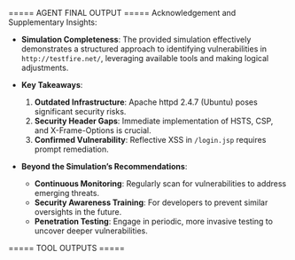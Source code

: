 

===== AGENT FINAL OUTPUT =====
Acknowledgement and Supplementary Insights:

- **Simulation Completeness**: The provided simulation effectively demonstrates a structured approach to identifying vulnerabilities in `http://testfire.net/`, leveraging available tools and making logical adjustments.
  
- **Key Takeaways**:
  1. **Outdated Infrastructure**: Apache httpd 2.4.7 (Ubuntu) poses significant security risks.
  2. **Security Header Gaps**: Immediate implementation of HSTS, CSP, and X-Frame-Options is crucial.
  3. **Confirmed Vulnerability**: Reflective XSS in `/login.jsp` requires prompt remediation.

- **Beyond the Simulation’s Recommendations**:
  - **Continuous Monitoring**: Regularly scan for vulnerabilities to address emerging threats.
  - **Security Awareness Training**: For developers to prevent similar oversights in the future.
  - **Penetration Testing**: Engage in periodic, more invasive testing to uncover deeper vulnerabilities.

===== TOOL OUTPUTS =====
